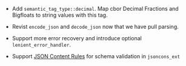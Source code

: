 - Add `semantic_tag_type::decimal`. Map cbor Decimal Fractions and 
  Bigfloats to string values with this tag.

- Revist `encode_json` and `decode_json` now that we have pull parsing.

- Support more error recovery and introduce optional `lenient_error_handler`.

- Support [JSON Content Rules](https://datatracker.ietf.org/doc/draft-newton-json-content-rules/) for schema validation in `jsoncons_ext`

